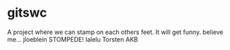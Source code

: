 # gitswc
A project where we can stamp on each others feet.
It will get funny. believe me...
jloeblein
STOMPEDE! lalelu
Torsten AKB

